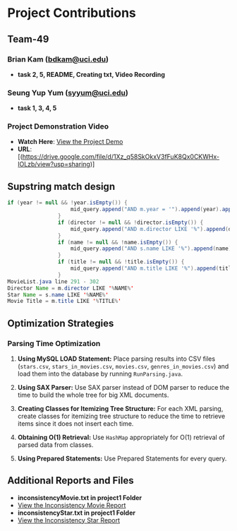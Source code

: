 # Project Contributions

## Team-49 

### Brian Kam (bdkam@uci.edu)
- **task 2, 5, README, Creating txt, Video Recording**
### Seung Yup Yum (syyum@uci.edu)
- **task 1, 3, 4, 5**

### Project Demonstration Video
- **Watch Here**: [View the Project Demo](https://drive.google.com/file/d/1Xz_q58SkOkxV3fFuK8Qx0CKWHx-lOLzb/view?usp=sharing)
- **URL**: [(https://drive.google.com/file/d/1Xz_q58SkOkxV3fFuK8Qx0CKWHx-lOLzb/view?usp=sharing)]

## Supstring match design

```java
if (year != null && !year.isEmpty()) {
                    mid_query.append("AND m.year = '").append(year).append("' ");
                }
                if (director != null && !director.isEmpty()) {
                    mid_query.append("AND m.director LIKE '%").append(director).append("%' ");
                }
                if (name != null && !name.isEmpty()) {
                    mid_query.append("AND s.name LIKE '%").append(name).append("%' ");
                }
                if (title != null && !title.isEmpty()) {
                    mid_query.append("AND m.title LIKE '%").append(title).append("%' ");
                }
MovieList.java line 291 - 302
Director Name = m.director LIKE '%NAME%'
Star Name = s.name LIKE '%NAME%'
Movie Title = m.title LIKE '%TITLE%'
```

## Optimization Strategies

### Parsing Time Optimization

1. **Using MySQL LOAD Statement:** Place parsing results into CSV files (`stars.csv`, `stars_in_movies.csv`, `movies.csv`, `genres_in_movies.csv`) and load them into the database by running `RunParsing.java`.

2. **Using SAX Parser:** Use SAX parser instead of DOM parser to reduce the time to build the whole tree for big XML documents.

3. **Creating Classes for Itemizing Tree Structure:** For each XML parsing, create classes for itemizing tree structure to reduce the time to retrieve items since it does not insert each time.

4. **Obtaining O(1) Retrieval:** Use `HashMap` appropriately for O(1) retrieval of parsed data from classes.

5. **Using Prepared Statements:** Use Prepared Statements for every query.

## Additional Reports and Files

- **inconsistencyMovie.txt in project1 Folder**
- [View the Inconsistency Movie Report](/cs122b-s24-team-49/project1/inconsistencyMovie.txt)
- **inconsistencyStar.txt in project1 Folder**
- [View the Inconsistency Star Report](/cs122b-s24-team-49/project1/inconsistencyStar.txt)

